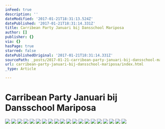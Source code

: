 ```yaml
---
inFeed: true
description: ''
dateModified: '2017-01-21T18:31:13.524Z'
datePublished: '2017-01-21T18:31:14.331Z'
title: Carribean Party Januari bij Dansschool Mariposa
author: []
publisher: {}
via: {}
hasPage: true
starred: false
datePublishedOriginal: '2017-01-21T18:31:14.331Z'
sourcePath: _posts/2017-01-21-carribean-party-januari-bij-dansschool-mariposa.md
url: carribean-party-januari-bij-dansschool-mariposa/index.html
_type: Article

---
```

# Carribean Party Januari bij Dansschool Mariposa
![](https://the-grid-user-content.s3-us-west-2.amazonaws.com/77191824-e155-4276-bfab-c49b5cdd1ff6.jpg)
![](https://the-grid-user-content.s3-us-west-2.amazonaws.com/05514592-6617-4908-9894-4d8f0cfb7ff6.jpg)
![](https://the-grid-user-content.s3-us-west-2.amazonaws.com/758b2ad8-a9f4-4672-8cc5-5aa909b8601b.jpg)
![](https://the-grid-user-content.s3-us-west-2.amazonaws.com/395d8847-f10b-4dd2-ab34-8f5829d017f8.jpg)
![](https://the-grid-user-content.s3-us-west-2.amazonaws.com/55c84457-8e9c-44d4-a5b2-cbf887b435a3.jpg)
![](https://the-grid-user-content.s3-us-west-2.amazonaws.com/7f8298d6-aaa0-46b7-a920-dfa2344c76fe.jpg)
![](https://the-grid-user-content.s3-us-west-2.amazonaws.com/0096fb8d-0f87-4907-8078-71e2fe1d69c1.jpg)
![](https://the-grid-user-content.s3-us-west-2.amazonaws.com/d5b6fe6b-5f4f-44c0-99fd-06b1a6f3c174.jpg)
![](https://the-grid-user-content.s3-us-west-2.amazonaws.com/b8ce91e8-24aa-47d3-b75b-a5511c76a35a.jpg)
![](https://the-grid-user-content.s3-us-west-2.amazonaws.com/a711a0e3-180d-4463-a74d-a53206a500d6.jpg)
![](https://the-grid-user-content.s3-us-west-2.amazonaws.com/4d77c902-602a-4889-a561-3bacdd420ecb.jpg)
![](https://the-grid-user-content.s3-us-west-2.amazonaws.com/9af066bf-4e4d-458b-a359-892a65731b9f.jpg)
![](https://the-grid-user-content.s3-us-west-2.amazonaws.com/c03d9761-fee2-4497-ae3a-5580b2a9b06b.jpg)
![](https://the-grid-user-content.s3-us-west-2.amazonaws.com/dd6819c7-59e4-41bf-8555-2c42aa550218.jpg)
![](https://the-grid-user-content.s3-us-west-2.amazonaws.com/540a3519-8a3e-4aaf-b484-e45f91358b95.jpg)
![](https://the-grid-user-content.s3-us-west-2.amazonaws.com/b5331d80-ea27-44f2-80e7-d060cf888476.jpg)
![](https://the-grid-user-content.s3-us-west-2.amazonaws.com/68f77905-8011-419f-9d47-c82c1a422f83.jpg)
![](https://the-grid-user-content.s3-us-west-2.amazonaws.com/e9f31eac-6c38-4b18-bd96-0f06fa522082.jpg)
![](https://the-grid-user-content.s3-us-west-2.amazonaws.com/0f8db892-0ddf-4f3b-b7ea-96ae796eb592.jpg)
![](https://the-grid-user-content.s3-us-west-2.amazonaws.com/c9318c17-2c95-42d8-ab01-e1fb8a78b3fb.jpg)